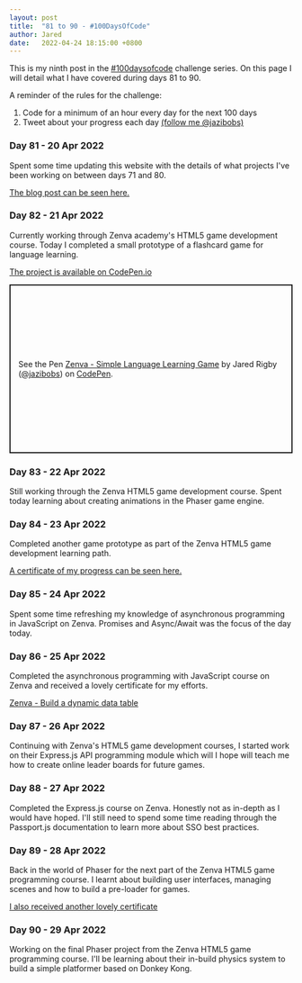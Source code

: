 ```yaml
---
layout: post
title:  "81 to 90 - #100DaysOfCode"
author: Jared
date:   2022-04-24 18:15:00 +0800
---
```


This is my ninth post in the [#100daysofcode](https://www.100daysofcode.com/) challenge series. On this page I will detail what I have covered during days 81 to 90.

A reminder of the rules for the challenge:

1. Code for a minimum of an hour every day for the next 100 days
2. Tweet about your progress each day [(follow me @jazibobs)](https://twitter.com/jazibobs)

### Day 81 - 20 Apr 2022

Spent some time updating this website with the details of what projects I've been working on between days 71 and 80.

[The blog post can be seen here.](https://www.jaredrigby.co.uk/2022/04/10/days-71-to-80-100daysofcode.html)

### Day 82 - 21 Apr 2022

Currently working through Zenva academy's HTML5 game development course. Today I completed a small prototype of a flashcard game for language learning.

[The project is available on CodePen.io](https://codepen.io/jazibobs/pen/LYeoRgL)

<p class="codepen" data-height="300" data-default-tab="js,result" data-slug-hash="LYeoRgL" data-user="jazibobs" style="height: 300px; box-sizing: border-box; display: flex; align-items: center; justify-content: center; border: 2px solid; margin: 1em 0; padding: 1em;">
  <span>See the Pen <a href="https://codepen.io/jazibobs/pen/LYeoRgL">
  Zenva - Simple Language Learning Game</a> by Jared Rigby (<a href="https://codepen.io/jazibobs">@jazibobs</a>)
  on <a href="https://codepen.io">CodePen</a>.</span>
</p>
<script async src="https://cpwebassets.codepen.io/assets/embed/ei.js"></script>

### Day 83 - 22 Apr 2022

Still working through the Zenva HTML5 game development course. Spent today learning about creating animations in the Phaser game engine.

### Day 84 - 23 Apr 2022

Completed another game prototype as part of the Zenva HTML5 game development learning path.

[A certificate of my progress can be seen here.](https://academy.zenva.com/certificate/6e5588117c36)

### Day 85 - 24 Apr 2022

Spent some time refreshing my knowledge of asynchronous programming in JavaScript on Zenva. Promises and Async/Await was the focus of the day today.
### Day 86 - 25 Apr 2022

Completed the asynchronous programming with JavaScript course on Zenva and received a lovely certificate for my efforts.

[Zenva - Build a dynamic data table](https://academy.zenva.com/certificate/8eb0b59c254e)

### Day 87 - 26 Apr 2022

Continuing with Zenva's HTML5 game development courses, I started work on their Express.js API programming module which will I hope will teach me how to create online leader boards for future games.

### Day 88 - 27 Apr 2022

Completed the Express.js course on Zenva. Honestly not as in-depth as I would have hoped. I'll still need to spend some time reading through the Passport.js documentation to learn more about SSO best practices.

### Day 89 - 28 Apr 2022

Back in the world of Phaser for the next part of the Zenva HTML5 game programming course. I learnt about building user interfaces, managing scenes and how to build a pre-loader for games.

[I also received another lovely certificate](https://academy.zenva.com/certificate/07801c9b7067)

### Day 90 - 29 Apr 2022

Working on the final Phaser project from the Zenva HTML5 game programming course. I'll be learning about their in-build physics system to build a simple platformer based on Donkey Kong.
